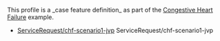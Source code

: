 This profile is a \_case feature definition\_ as part of the [Congestive Heart Failure](examples/chf/chf.html) example.

*   [ServiceRequest/chf-scenario1-jvp](ServiceRequest-chf-scenario1-jvp.html) ServiceRequest/chf-scenario1-jvp